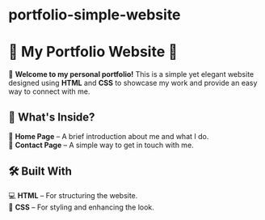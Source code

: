 # portfolio-simple-website

# 🌟 My Portfolio Website 🌟  

🚀 **Welcome to my personal portfolio!** This is a simple yet elegant website designed using **HTML** and **CSS** to showcase my work and provide an easy way to connect with me.  

## 📌 What's Inside?  
🔹 **Home Page** – A brief introduction about me and what I do.  
🔹 **Contact Page** – A simple way to get in touch with me.  

## 🛠️ Built With  
💻 **HTML** – For structuring the website.  
🎨 **CSS** – For styling and enhancing the look.  

